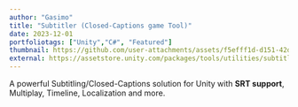 ```yaml
---
author: "Gasimo"
title: "Subtitler (Closed-Captions game Tool)"
date: 2023-12-01
portfoliotags: ["Unity","C#", "Featured"]
thumbnail: https://github.com/user-attachments/assets/f5efff1d-d151-42dc-a78f-31ec8d7fbd06
external: https://assetstore.unity.com/packages/tools/utilities/subtitler-closed-captions-toolkit-256323
---
```


A powerful Subtitling/Closed-Captions solution for Unity with **SRT support**, Multiplay, Timeline, Localization and more.